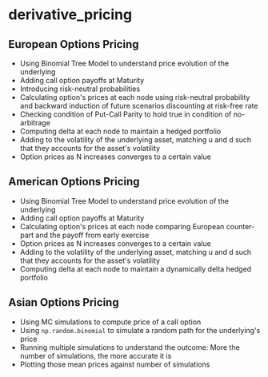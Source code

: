 # derivative_pricing

## European Options Pricing
- Using Binomial Tree Model to understand price evolution of the underlying
- Adding call option payoffs at Maturity
- Introducing risk-neutral probabilities
- Calculating option's prices at each node using risk-neutral probability and backward induction of future scenarios discounting at risk-free rate
- Checking condition of Put-Call Parity to hold true in condition of no-arbitrage
- Computing delta at each node to maintain a hedged portfolio
- Adding to the volatility of the underlying asset, matching u and d such that they accounts for the asset's volatility
- Option prices as N increases converges to a certain value

## American Options Pricing
- Using Binomial Tree Model to understand price evolution of the underlying
- Adding call option payoffs at Maturity
- Calculating option's prices at each node comparing European counter-part and the payoff from early exercise
- Option prices as N increases converges to a certain value
- Adding to the volatility of the underlying asset, matching u and d such that they accounts for the asset's volatility
- Computing delta at each node to maintain a dynamically delta hedged portfolio

## Asian Options Pricing
- Using MC simulations to compute price of a call option
- Using `np.random.binomial` to simulate a random path for the underlying's price
- Running multiple simulations to understand the outcome: More the number of simulations, the more accurate it is
- Plotting those mean prices against number of simulations